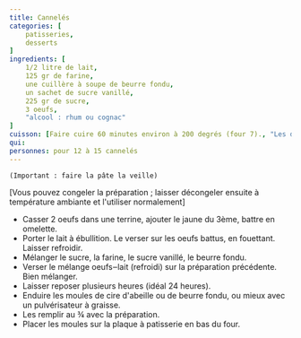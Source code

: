 ```yaml
---
title: Cannelés
categories: [
    patisseries,
    desserts
]
ingredients: [
    1/2 litre de lait,
    125 gr de farine,
    une cuillère à soupe de beurre fondu,
    un sachet de sucre vanillé,
    225 gr de sucre,
    3 oeufs,
    "alcool : rhum ou cognac"    
]
cuisson: [Faire cuire 60 minutes environ à 200 degrés (four 7)., "Les démouler encore chauds. Pour une réussite complète, utiliser le moule à cannelés."]
qui: 
personnes: pour 12 à 15 cannelés
---
```


    (Important : faire la pâte la veille)

[Vous pouvez congeler la préparation ; laisser décongeler ensuite à température ambiante et l'utiliser normalement]

* Casser 2 oeufs dans une terrine, ajouter le jaune du 3ème, battre en omelette.
* Porter le lait à ébullition. Le verser sur les oeufs battus, en fouettant. Laisser refroidir.
* Mélanger le sucre, la farine, le sucre vanillé, le beurre fondu.
* Verser le mélange oeufs‒lait (refroidi) sur la préparation précédente. Bien mélanger.
* Laisser reposer plusieurs heures (idéal 24 heures).
* Enduire les moules de cire d'abeille ou de beurre fondu, ou mieux avec un pulvérisateur à graisse. 
* Les remplir au ¾ avec la préparation.
* Placer les moules sur la plaque à patisserie en bas du four.